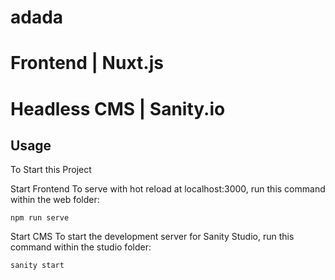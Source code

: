 # adada

# Frontend | Nuxt.js

# Headless CMS | Sanity.io

## Usage

To Start this Project

Start Frontend
To serve with hot reload at localhost:3000, run this command within the web folder:

```
npm run serve

```

Start CMS
To start the development server for Sanity Studio, run this command within the studio folder:

```
sanity start

```
